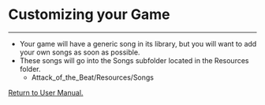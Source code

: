# __Customizing your Game__
___

* Your game will have a generic song in its library, but you will want to add your own songs as soon as possible.
* These songs will go into the Songs subfolder located in the Resources folder.
  * Attack_of_the_Beat/Resources/Songs

[Return to User Manual.](https://github.com/WrathOfRa/AotB/tree/master/User_Manual.md)
